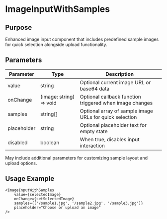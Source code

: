 # ImageInputWithSamples

## Purpose

Enhanced image input component that includes predefined sample images for quick selection alongside upload functionality.

## Parameters

| Parameter   | Type                    | Description                                             |
| ----------- | ----------------------- | ------------------------------------------------------- |
| value       | string                  | Optional current image URL or base64 data               |
| onChange    | (image: string) => void | Optional callback function triggered when image changes |
| samples     | string[]                | Optional array of sample image URLs for quick selection |
| placeholder | string                  | Optional placeholder text for empty state               |
| disabled    | boolean                 | When true, disables input interaction                   |

May include additional parameters for customizing sample layout and upload options.

## Usage Example

```tsx
<ImageInputWithSamples
    value={selectedImage}
    onChange={setSelectedImage}
    samples={['/sample1.jpg', '/sample2.jpg', '/sample3.jpg']}
    placeholder="Choose or upload an image"
/>
```
